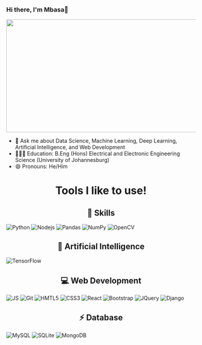 ### Hi there, I'm Mbasa👋

<div id="header" align="center">
  <img src="https://media.giphy.com/media/qgQUggAC3Pfv687qPC/giphy.gif" width="600" height ="300"/>
</div>


- 💬 Ask me about Data Science, Machine Learning, Deep Learning, Artificial Intelligence, and Web Development
- 🧑🏾‍🎓 Education: B.Eng (Hons) Electrical and Electronic Engineering Science (University of Johannesburg)
- 😄 Pronouns: He/Him



<h1 align = "center"> Tools I like to use! </h1>


<h2 align="center">🚀 Skills</h2>
<span><img src="https://img.shields.io/badge/Python-3776AB?style=for-the-badge&logo=python&logoColor=white" alt="Python">  <img src="https://img.shields.io/badge/Node.js-43853D?style=for-the-badge&logo=node.js&logoColor=white" alt="Nodejs"> <img alt="Pandas" src="https://img.shields.io/badge/pandas-%23150458.svg?&style=for-the-badge&logo=pandas&logoColor=white"/> <img alt="NumPy" src="https://img.shields.io/badge/numpy-%23013243.svg?&style=for-the-badge&logo=numpy&logoColor=white"/> <img src="https://img.shields.io/badge/OpenCV-27338e?style=for-the-badge&logo=OpenCV&logoColor=white" alt="OpenCV"></span>

<h2 align="center">🤖 Artificial Intelligence</h2>
<img alt="TensorFlow" src="https://img.shields.io/badge/TensorFlow-%23FF6F00.svg?&style=for-the-badge&logo=TensorFlow&logoColor=white"/>  

<h2 align="center">💻 Web Development</h2>
<span><img src="https://img.shields.io/badge/JavaScript-F7DF1E?style=for-the-badge&logo=javascript&logoColor=black" alt="JS"> <img src="https://img.shields.io/badge/Git-F05032?style=for-the-badge&logo=git&logoColor=white" alt="Git"> <img src="https://img.shields.io/badge/HTML5-E34F26?style=for-the-badge&logo=html5&logoColor=white" alt="HMTL5"> <img src="https://img.shields.io/badge/CSS3-1572B6?style=for-the-badge&logo=css3&logoColor=white" alt="CSS3"> <img src="https://img.shields.io/badge/React-20232A?style=for-the-badge&logo=react&logoColor=61DAFB" alt="React"> <img src="https://img.shields.io/badge/Bootstrap-563D7C?style=for-the-badge&logo=bootstrap&logoColor=white" alt="Bootstrap"> <img src="https://img.shields.io/badge/jQuery-0769AD?style=for-the-badge&logo=jquery&logoColor=white" alt="JQuery"> <img src="https://img.shields.io/badge/Django-092E20?style=for-the-badge&logo=django&logoColor=white" alt="Django"></span>

<h2 align="center">⚡ Database</h2>
<span><img src="https://img.shields.io/badge/MySQL-005C84?style=for-the-badge&logo=mysql&logoColor=white" alt="MySQL"> <img src="https://img.shields.io/badge/SQLite-07405E?style=for-the-badge&logo=sqlite&logoColor=white" alt="SQLite"> <img src="https://img.shields.io/badge/MongoDB-4EA94B?style=for-the-badge&logo=mongodb&logoColor=white" alt="MongoDB"></span>

